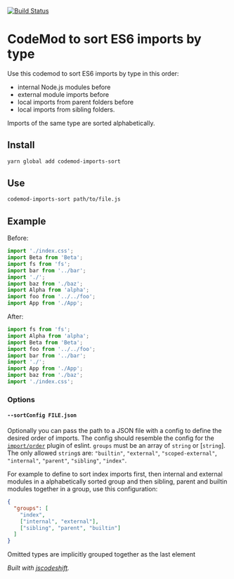 [![Build Status](https://travis-ci.org/bfncs/codemod-imports-sort.svg?branch=master)](https://travis-ci.org/bfncs/codemod-imports-sort)

# CodeMod to sort ES6 imports by type

Use this codemod to sort ES6 imports by type in this order:

* internal Node.js modules before
* external module imports before
* local imports from parent folders before
* local imports from sibling folders.

Imports of the same type are sorted alphabetically.

## Install

```bash
yarn global add codemod-imports-sort
```

## Use

```bash
codemod-imports-sort path/to/file.js
```

## Example

Before:

```js
import './index.css';
import Beta from 'Beta';
import fs from 'fs';
import bar from '../bar';
import './';
import baz from './baz';
import Alpha from 'alpha';
import foo from '../../foo';
import App from './App';
```

After:

```js
import fs from 'fs';
import Alpha from 'alpha';
import Beta from 'Beta';
import foo from '../../foo';
import bar from '../bar';
import './';
import App from './App';
import baz from './baz';
import './index.css';
```

### Options

#### `--sortConfig FILE.json`

Optionally you can pass the path to a JSON file with a config to define the desired order of imports. The config should resemble the config for the [`import/order`](https://github.com/benmosher/eslint-plugin-import/blob/master/docs/rules/order.md) plugin of eslint. `groups` must be an array of `string` or [`string`]. The only allowed `string`s are: `"builtin"`, `"external"`, `"scoped-external"`, `"internal"`, `"parent"`, `"sibling"`, `"index"`.

For example to define to sort index imports first, then internal and external modules in a alphabetically sorted group and then sibling, parent and builtin modules together in a group, use this configuration:

```json
{
  "groups": [
    "index",
    ["internal", "external"],
    ["sibling", "parent", "builtin"]
  ]
}
```

Omitted types are implicitly grouped together as the last element

_Built with [jscodeshift](https://github.com/facebook/jscodeshift)._
